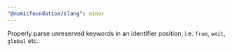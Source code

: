 ```yaml
---
"@nomicfoundation/slang": minor
---
```


Properly parse unreserved keywords in an identifier position, i.e. `from`, `emit`, `global` etc.
